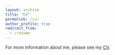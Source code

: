 ```yaml
---
layout: archive
title: "CV"
permalink: /cv/
author_profile: true
redirect_from:
  - /resume
---
```


For more information about me, please see my [CV](Diego_Guzman_CV.pdf).




